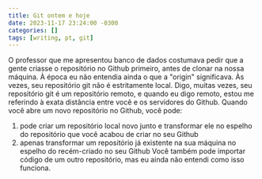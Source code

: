```yaml
---
title: Git ontem e hoje
date: 2023-11-17 23:24:00 -0300
categories: []
tags: [writing, pt, git]
---
```


O professor que me apresentou banco de dados costumava pedir que a gente criasse o repositório no Github primeiro, antes de clonar na nossa máquina. À época eu não entendia ainda o que a "origin" significava. Às vezes, seu repositório git não é estritamente local. Digo, muitas vezes, seu repositório git é um repositório remoto, e quando eu digo remoto, estou me referindo à exata distância entre você e os servidores do Github. Quando você abre um novo repositório no Github, você pode:
1. pode criar um repositório local novo junto e transformar ele no espelho do repositório que você acabou de criar no seu Github
2. apenas transformar um repositório já existente na sua máquina no espelho do recém-criado no seu Github
Você também pode importar código de um outro repositório, mas eu ainda não entendi como isso funciona.